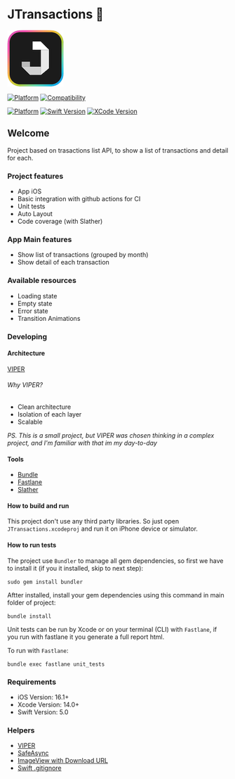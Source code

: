 # JTransactions 🍔

![](./appicon.png)

[![Platform](https://img.shields.io/badge/Platform-iOS-blue.svg?style=for-the-badge)](https://www.apple.com/br/ios/ios-16.0/)
[![Compatibility](https://img.shields.io/badge/Compatibility-iPhone%20-lightgrey.svg?style=for-the-badge)](https://www.apple.com/br/iphone/)

[![Platform](https://img.shields.io/badge/iOS_Version-16.0+-green.svg?style=for-the-badge)](https://www.apple.com/br/ios/ios-16.0/)
[![Swift Version](https://img.shields.io/badge/swift-5.0-orange.svg?style=for-the-badge)](https://swift.org/)
[![XCode Version](https://img.shields.io/badge/Xcode_Version-14.1+-blue.svg?style=for-the-badge)](https://developer.apple.com/xcode/)

## Welcome

Project based on trasactions list API, to show a list of transactions and detail for each.

### Project features
- App iOS
- Basic integration with github actions for CI
- Unit tests
- Auto Layout
- Code coverage (with Slather)

### App Main features
- Show list of transactions (grouped by month)
- Show detail of each transaction

### Available resources
- Loading state
- Empty state
- Error state
- Transition Animations

### Developing

#### Architecture
[VIPER](https://medium.com/@smalam119/viper-design-pattern-for-ios-application-development-7a9703902af6)

###### Why VIPER?
- Clean architecture
- Isolation of each layer
- Scalable

*PS. This is a small project, but VIPER was chosen thinking in a complex project, and I'm familiar with that im my day-to-day*

#### Tools
- [Bundle](https://bundler.io) 
- [Fastlane](https://fastlane.tools) 
- [Slather](https://github.com/SlatherOrg/slather)


#### How to build and run
This project don't use any third party libraries. So just open `JTransactions.xcodeproj` and run it on iPhone device or simulator.

#### How to run tests

The project use `Bundler` to manage all gem dependencies, so first we have to install it (if you it installed, skip to next step):
```shell
sudo gem install bundler
```
Aftter installed, install your gem dependencies using this command in main folder of project:
```shell
bundle install
```
Unit tests can be run by Xcode or on your terminal (CLI) with `Fastlane`, if you run with fastlane it you generate a full report html.

To run with `Fastlane`:
```shell
bundle exec fastlane unit_tests
```

### Requirements
* iOS Version: 16.1+
* Xcode Version: 14.0+
* Swift Version: 5.0

### Helpers
* [VIPER](https://medium.com/@smalam119/viper-design-pattern-for-ios-application-development-7a9703902af6)
* [SafeAsync](https://gist.github.com/jonahaung/ed4c2f83bc8a650538b0f74421b042b8)
* [ImageView with Download URL](https://stackoverflow.com/questions/24231680/loading-downloading-image-from-url-on-swift
)
* [Swift .gitignore](https://github.com/github/gitignore/blob/main/Swift.gitignore)